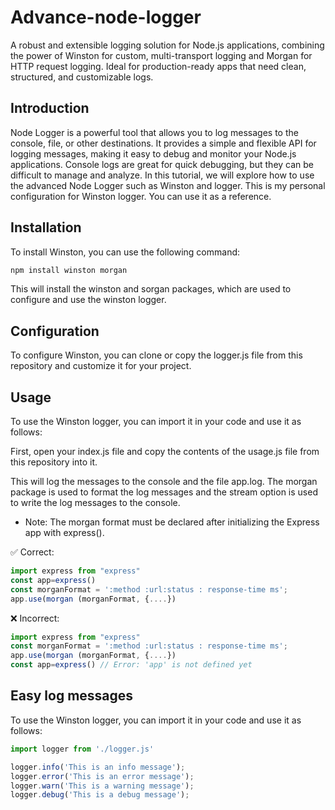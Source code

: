 # Advance-node-logger
A robust and extensible logging solution for Node.js applications, combining the power of Winston for custom, multi-transport logging and Morgan for HTTP request logging. Ideal for production-ready apps that need clean, structured, and customizable logs.

## Introduction
Node Logger is a powerful tool that allows you to log messages to the console, file, or other destinations. It provides a simple and flexible API for logging messages, making it easy to debug and monitor your Node.js applications.
Console logs are great for quick debugging, but they can be difficult to manage and analyze. In this tutorial, we will explore how to use the advanced Node Logger such as Winston and logger.
This is my personal configuration for Winston logger. You can use it as a reference.

## Installation
To install Winston, you can use the following command:
```bash
npm install winston morgan
```
This will install the winston and sorgan packages, which are used to configure and use the winston logger.

## Configuration
To configure Winston, you can clone or copy the logger.js file from this repository and customize it for your project.
## Usage
To use the Winston logger, you can import it in your code and use it as follows:

First, open your index.js file and copy the contents of the usage.js file from this repository into it.

This will log the messages to the console and the file app.log. The morgan package is used to format the log messages and the stream option is used to write the log messages to the console.
- Note:
  The morgan format must be declared after initializing the Express app with express().

✅ Correct:
```javascript
import express from "express"
const app=express()
const morganFormat = ':method :url:status : response-time ms';
app.use(morgan (morganFormat, {....})
```
❌ Incorrect:
```javascript
import express from "express"
const morganFormat = ':method :url:status : response-time ms';
app.use(morgan (morganFormat, {....})
const app=express() // Error: 'app' is not defined yet
```
## Easy log messages
To use the Winston logger, you can import it in your code and use it as follows:
```javascript
import logger from './logger.js'

logger.info('This is an info message');
logger.error('This is an error message');
logger.warn('This is a warning message');
logger.debug('This is a debug message');
```



